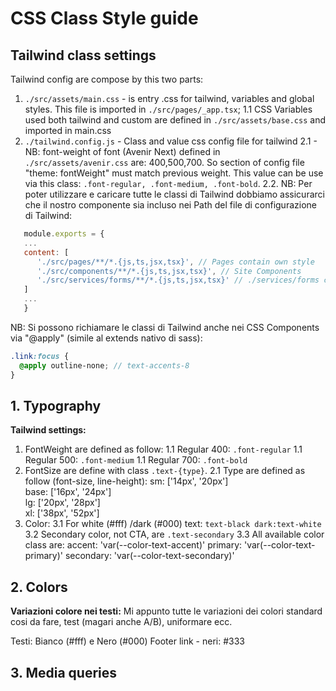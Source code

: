 # CSS Class Style guide

## Tailwind class settings

Tailwind config are compose by this two parts:

1. `./src/assets/main.css` - is entry .css for tailwind, variables and global styles. This file is imported in `./src/pages/_app.tsx`;
   1.1 CSS Variables used both tailwind and custom are defined in `./src/assets/base.css` and imported in main.css
2. `./tailwind.config.js` - Class and value css config file for tailwind
   2.1 - NB: font-weight of font (Avenir Next) defined in `./src/assets/avenir.css` are: 400,500,700. So section of config file "theme: fontWeight" must match previous weight.
   This value can be use via this class: `.font-regular, .font-medium, .font-bold`.
   2.2. NB: Per poter utilizzare e caricare tutte le classi di Tailwind dobbiamo assicurarci che il nostro componente sia incluso nei Path del file di configurazione di Tailwind:

```js
   module.exports = {
   ...
   content: [
      './src/pages/**/*.{js,ts,jsx,tsx}', // Pages contain own style
      './src/components/**/*.{js,ts,jsx,tsx}', // Site Components
      './src/services/forms/**/*.{js,ts,jsx,tsx}' // ./services/forms contain views for forms
   ]
   ...
   }
```

NB: Si possono richiamare le classi di Tailwind anche nei CSS Components via "@apply" (simile al extends nativo di sass):

```scss
.link:focus {
  @apply outline-none; // text-accents-8
}
```

## 1. Typography

**Tailwind settings:**

1. FontWeight are defined as follow:
   1.1 Regular 400: `.font-regular`
   1.1 Regular 500: `.font-medium`
   1.1 Regular 700: `.font-bold`
2. FontSize are define with class `.text-{type}`.
   2.1 Type are defined as follow (font-size, line-height):
   sm: ['14px', '20px']  
    base: ['16px', '24px']  
    lg: ['20px', '28px']  
    xl: ['38px', '52px']
3. Color:
   3.1 For white (#fff) /dark (#000) text: `text-black dark:text-white`
   3.2 Secondary color, not CTA, are `.text-secondary`
   3.3 All available color class are:
   accent: 'var(--color-text-accent)'
   primary: 'var(--color-text-primary)'
   secondary: 'var(--color-text-secondary)'

## 2. Colors

**Variazioni colore nei testi:**
Mi appunto tutte le variazioni dei colori standard cosi da fare, test (magari anche A/B), uniformare ecc.

Testi: Bianco (#fff) e Nero (#000)
Footer link - neri: #333

## 3. Media queries
